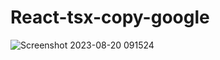 # React-tsx-copy-google

![Screenshot 2023-08-20 091524](https://github.com/ThanawawEikQ/React-tsx-copy-google/assets/114007549/19e01702-5360-4426-a76b-503cca2ea95b)
